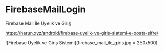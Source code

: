 # FirebaseMailLogin
 Firebase Mail İle Üyelik ve Giriş
 
https://harun.xyz/android/firebase-uyelik-ve-giris-sistemi-e-posta-sifre/

![Firebase Üyelik ve Giriş Sistemi](firebase_mail_ile_giris.jpg = 250x500)
